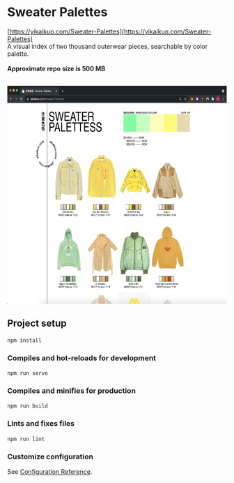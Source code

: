 # Sweater Palettes

[https://yikaikuo.com/Sweater-Palettes](https://yikaikuo.com/Sweater-Palettes)
<br>
A visual index of two thousand outerwear pieces, searchable by color palette. 
<br>
<br>
<strong>Approximate repo size is 500 MB</strong>
<br>
<br>

<p align="center">
  <img height="500" src="./docs/screenshot1.png">  
</p>


## Project setup
```
npm install
```

### Compiles and hot-reloads for development
```
npm run serve
```

### Compiles and minifies for production
```
npm run build
```

### Lints and fixes files
```
npm run lint
```

### Customize configuration
See [Configuration Reference](https://cli.vuejs.org/config/).
